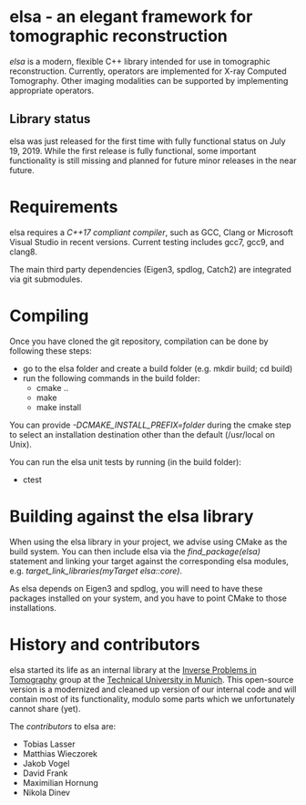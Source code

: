 # elsa - an elegant framework for tomographic reconstruction

*elsa* is a modern, flexible C++ library intended for use in tomographic reconstruction.
Currently, operators are implemented for X-ray Computed Tomography. 
Other imaging modalities can be supported by implementing appropriate operators.


## Library status

elsa was just released for the first time with fully functional status on July 19, 2019.
While the first release is fully functional, some important functionality is still missing and planned for future minor releases in the near future.

# Requirements

elsa requires a *C++17 compliant compiler*, such as GCC, Clang or Microsoft Visual Studio in recent versions.
Current testing includes gcc7, gcc9, and clang8.

The main third party dependencies (Eigen3, spdlog, Catch2) are integrated via git submodules.


# Compiling

Once you have cloned the git repository, compilation can be done by following these steps:

   * go to the elsa folder and create a build folder (e.g. mkdir build; cd build)
   * run the following commands in the build folder:
      * cmake ..
      * make
      * make install

You can provide *-DCMAKE_INSTALL_PREFIX=folder* during the cmake step to select an installation destination other than the default (/usr/local on Unix).

You can run the elsa unit tests by running (in the build folder):
   * ctest


# Building against the elsa library

When using the elsa library in your project, we advise using CMake as the build system. You can then include elsa via the *find_package(elsa)* statement and linking your target against the corresponding elsa modules, e.g. *target_link_libraries(myTarget elsa::core)*.

As elsa depends on Eigen3 and spdlog, you will need to have these packages installed on your system, and you have to point CMake to those installations.


# History and contributors

elsa started its life as an internal library at the [Inverse Problems in Tomography](https://ip.campar.in.tum.de) group at the [Technical University in Munich](https://www.tum.de).
This open-source version is a modernized and cleaned up version of our internal code and will contain most of its functionality, modulo some parts which we unfortunately cannot share (yet).

The *contributors* to elsa are:

   * Tobias Lasser
   * Matthias Wieczorek 
   * Jakob Vogel
   * David Frank
   * Maximilian Hornung
   * Nikola Dinev


